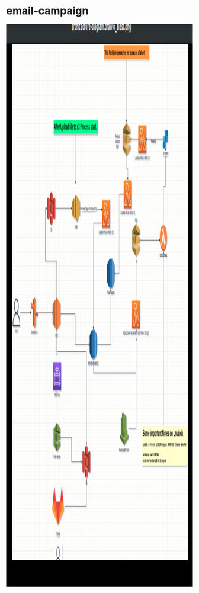 # email-campaign

<img width="1702" height="1520" src="./campaign.png" alt="campaign" width="128"/>
